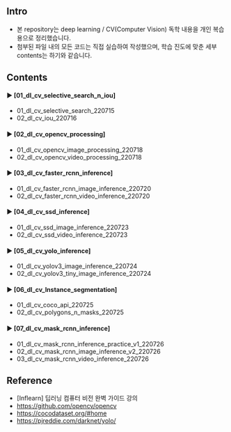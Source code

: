####
## Intro
- 본 repository는 deep learning / CV(Computer Vision) 독학 내용을 개인 복습용으로 정리했습니다.  
- 첨부된 파일 내의 모든 코드는 직접 실습하여 작성했으며, 학습 진도에 맞춘 세부 contents는 하기와 같습니다.  
####
## Contents
#### ► [01_dl_cv_selective_search_n_iou]  
- 01_dl_cv_selective_search_220715  
- 02_dl_cv_iou_220716  
####
#### ► [02_dl_cv_opencv_processing]  
- 01_dl_cv_opencv_image_processing_220718  
- 02_dl_cv_opencv_video_processing_220718  
####
#### ► [03_dl_cv_faster_rcnn_inference]  
- 01_dl_cv_faster_rcnn_image_inference_220720  
- 02_dl_cv_faster_rcnn_video_inference_220720  
####
#### ► [04_dl_cv_ssd_inference]  
- 01_dl_cv_ssd_image_inference_220723  
- 02_dl_cv_ssd_video_inference_220723  
####
#### ► [05_dl_cv_yolo_inference]  
- 01_dl_cv_yolov3_image_inference_220724  
- 02_dl_cv_yolov3_tiny_image_inference_220724  
####
#### ► [06_dl_cv_Instance_segmentation]  
- 01_dl_cv_coco_api_220725  
- 02_dl_cv_polygons_n_masks_220725  
####
#### ► [07_dl_cv_mask_rcnn_inference]  
- 01_dl_cv_mask_rcnn_inference_practice_v1_220726  
- 02_dl_cv_mask_rcnn_image_inference_v2_220726
- 03_dl_cv_mask_rcnn_video_inference_220726  
####
## Reference
- [Inflearn] 딥러닝 컴퓨터 비전 완벽 가이드 강의
- https://github.com/opencv/opencv
- https://cocodataset.org/#home
- https://pjreddie.com/darknet/yolo/
####
